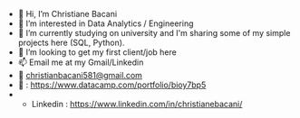 - 👋 Hi, I’m Christiane Bacani
- 👀 I’m interested in Data Analytics / Engineering
- 🌱 I’m currently studying on university and I'm sharing some of my simple projects here (SQL, Python).
- 💞️ I’m looking to get my first client/job here
- 📫 Email me at my Gmail/Linkedin
- 📧 christianbacani581@gmail.com
- 🔗 : https://www.datacamp.com/portfolio/bioy7bp5
- - Linkedin : https://www.linkedin.com/in/christianebacani/
<!---
christianebacani/christianebacani is a ✨ special ✨ repository because its `README.md` (this file) appears on your GitHub profile.
You can click the Preview link to take a look at your changes.
--->
